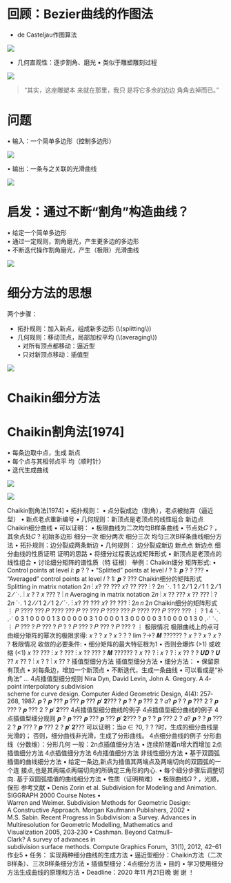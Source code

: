 
# 回顾：Bezier曲线的作图法    
* de Casteljau作图算法    

![](../assets/细曲1.png)  

* 几何直观性：逐步割角、磨光
• 类似于雕塑雕刻过程   

![](../assets/细曲2.png)    

> “其实，这座雕塑本
来就在那里，我只
是将它多余的边边
角角去掉而已。”


# 问题   

• 输入：一个简单多边形（控制多边形）     

![](../assets/细曲3.png)     

• 输出：一条与之关联的光滑曲线     

![](../assets/细曲4.png)    


# 启发：通过不断“割角”构造曲线？   

• 给定一个简单多边形    
• 通过一定规则，割角磨光，产生更多边的多边形     
• 不断迭代操作割角磨光，产生（极限）光滑曲线     

![](../assets/细曲5.png)    

# 细分方法的思想   

两个步骤：    
* 拓扑规则：加入新点，组成新多边形 (\\(splitting\\))    
* 几何规则：移动顶点，局部加权平均 (\\(averaging\\))    
• 对所有顶点都移动：逼近型    
• 只对新顶点移动：插值型        

![](../assets/细曲6.png)    


# Chaikin细分方法    
# Chaikin割角法[1974]    
• 每条边取中点，生成
新点    
• 每个点与其相邻点平
均（顺时针）    
• 迭代生成曲线     

![](../assets/细曲7.png)    

![](../assets/细曲8.png)    





Chaikin割角法[1974]
• 拓扑规则：
• 点分裂成边（割角），老点被抛弃（逼近型）
• 新点老点重新编号
• 几何规则：新顶点是老顶点的线性组合
新边点
Chaikin细分曲线
• 可以证明：
• 极限曲线为二次均匀B样条曲线
• 节点处𝐶 ? ，其余点处𝐶 ?
初始多边形 细分一次 细分两次 细分三次
均匀三次B样条曲线细分方法
• 拓扑规则：边分裂成两条新边
• 几何规则：
边分裂成新边
新点点
新边点
细分曲线的性质证明
证明的思路
• 将细分过程表达成矩阵形式
• 新顶点是老顶点的线性组合
• 讨论细分矩阵的谱性质（特
征根）
举例：Chaikin细分
矩阵形式:
• Control points at level 𝑙: 𝒑 ? ?
• “Splitted” points at level 𝑙 ? 1:
𝒑 ? ?
???
• “Averaged” control points at
level 𝑙 ? 1: 𝒑 ? ???
Chaikin细分的矩阵形式
Splitting in matrix notation
2𝑛
⋮
𝑥? ??
???
𝑥? ??
???
⋮
? 2𝑛
⋱
1
1 2 ⁄ 1 2 ⁄
1
1 2 ⁄ 1 2 ⁄
⋱
⋮
𝑥 ?
?
𝑥 ???
?
⋮
𝑛
Averaging in matrix notation
2𝑛
⋮
𝑥 ??
???
𝑥 ??
???
⋮
? 2𝑛
⋱
1 2 ⁄ ⁄
1 2 ⁄ 1 2 ⁄
⋱
⋮
𝑥? ??
???
𝑥? ??
???
⋮
2𝑛
𝑛
2𝑛
Chaikin细分的矩阵形式
⋮
𝑃 ????
???
𝑃 ????
???
𝑃 ??
???
𝑃 ????
???
𝑃 ????
???
𝑃 ????
???
⋮
?
1
4
⋱ ⋰
0 3 1 0 0 0
0 1 3 0 0 0
0 0 3 1 0 0
0 0 1 3 0 0
0 0 0 3 1 0
0 0 0 1 3 0
⋰ ⋱
⋮
𝑃 ???
?
𝑃 ???
?
𝑃 ?
?
𝑃 ???
?
𝑃 ???
?
𝑃 ???
?
⋮
极限情况
极限曲线上的点可由细分矩阵的幂次的极限求得:
𝑥 ?
?
𝑥
?
𝑥 ?
?
? lim
?→?
𝑴 ??????
?
𝑥 ?
?
𝑥
?
𝑥 ?
?
极限情况
收敛的必要条件:
• 细分矩阵的最大特征根为1
• 否则会爆炸 (>1) 或收缩 (<1)
𝑥 ??
???
⋮
𝑥 ?
???
⋮
𝑥 ??
???
? 𝑴 ??????
?
𝑥 ??
?
⋮
𝑥 ?
?
⋮
𝑥 ??
?
? 𝑼𝑫 ? 𝑼 ??
𝑥 ??
?
⋮
𝑥 ?
?
⋮
𝑥 ??
?
插值型细分方法
插值型细分方法
• 细分方法：
• 保留原有顶点
• 对每条边，增加一个新顶点
• 不断迭代，生成一条曲线
• 可以看成是“补角法”
…
4点插值型细分规则
Nira Dyn, David Levin, John A. Gregory. A 4‐point interpolatory subdivision
scheme for curve design. Computer Aided Geometric Design, 4(4): 257‐268, 1987.
𝒑 ?
𝒑 ???
𝒑 ???
𝒑 ???
𝒑′ 𝟐??? ?
𝒑 ? ? 𝒑 ???
2
? 𝛼? 𝒑 ?
? 𝒑 ???
2
?
𝒑 ??? ? 𝒑 ???
2
?
𝒑′ 𝟐???
4点插值型细分曲线的例子
4点插值型细分曲线的例子
4点插值型细分规则
𝒑 ?
𝒑 ???
𝒑 ???
𝒑 ???
𝒑′ 𝟐??? ?
𝒑 ? ? 𝒑 ???
2
? 𝛼? 𝒑 ?
? 𝒑 ???
2
?
𝒑 ??? ? 𝒑 ???
2
?
𝒑′ 𝟐???
可以证明：当𝛼 ∈ ?0,
?
? ?时，生成的细分曲线是光滑的；
否则，细分曲线非光滑，生成了分形曲线。
4点细分曲线的例子
分形曲线（分数维）：分形几何
一般：2n点插值细分方法
• 连续阶随着n增大而增加
2点插值细分方法
4点插值细分方法
6点插值细分方法
非线性细分方法
• 基于双圆弧插值的曲线细分方法
• 给定一条边,新点为插值其两端点及两端切向的双圆弧的一个连
接点,也是其两端点两端切向的所确定三角形的内心.
• 每个细分步骤后调整切向.
基于双圆弧插值的曲线细分方法
• 性质（证明稍难）
• 极限曲线𝐺 ? ，光顺，保形
参考文献
• Denis Zorin et al. Subdivision for Modeling and Animation.
SIGGRAPH 2000 Course Notes
• Warren and Weimer. Subdivision Methods for Geometric Design:
A Constructive Approach. Morgan Kaufmann Publishers, 2002
• M.S. Sabin. Recent Progress in Subdivision: a Survey. Advances in
Multiresolution for Geometric Modelling, Mathematics and
Visualization 2005, 203‐230
• Cashman. Beyond Catmull–Clark? A survey of advances in
subdivision surface methods. Compute Graphics Forum,  31(1),
2012, 42–61
作业5
• 任务： 实现两种细分曲线的生成方法
• 逼近型细分：Chaikin方法（二次B样条）、三次B样条细分方法
• 插值型细分：4点细分方法
• 目的
• 学习使用细分方法生成曲线的原理和方法
• Deadline：2020 年11 月21日晚
谢 谢 ！
